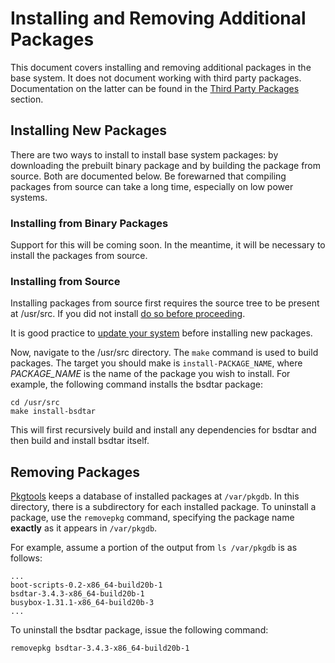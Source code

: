 Installing and Removing Additional Packages
===========================================

This document covers installing and removing additional packages in the base
system. It does not document working with third party packages. Documentation
on the latter can be found in the [Third Party
Packages](third-party-packaged.md) section.

Installing New Packages
-----------------------

There are two ways to install to install base system packages: by downloading
the prebuilt binary package and by building the package from source. Both are
documented below. Be forewarned that compiling packages from source can take a
long time, especially on low power systems.

### Installing from Binary Packages

Support for this will be coming soon. In the meantime, it will be necessary to
install the packages from source.

### Installing from Source

Installing packages from source first requires the source tree to be present at
/usr/src. If you did not install [do so before
proceeding](../install.md#installing-the-system-source-code).

It is good practice to [update your system](updating.md) before installing new
packages.

Now, navigate to the /usr/src directory. The `make` command is used to build
packages. The target you should make is `install-PACKAGE_NAME`, where
*PACKAGE_NAME* is the name of the package you wish to install. For example, the
following command installs the bsdtar package:

    cd /usr/src
    make install-bsdtar

This will first recursively build and install any dependencies for bsdtar and
then build and install bsdtar itself.

Removing Packages
-----------------

[Pkgtools](overview.md#package-tools) keeps a database of installed packages at
`/var/pkgdb`. In this directory, there is a subdirectory for each installed
package. To uninstall a package, use the `removepkg` command, specifying the
package name **exactly** as it appears in `/var/pkgdb`.

For example, assume a portion of the output from `ls /var/pkgdb` is as follows:

    ...
    boot-scripts-0.2-x86_64-build20b-1
    bsdtar-3.4.3-x86_64-build20b-1
    busybox-1.31.1-x86_64-build20b-3
    ...

To uninstall the bsdtar package, issue the following command:

    removepkg bsdtar-3.4.3-x86_64-build20b-1


